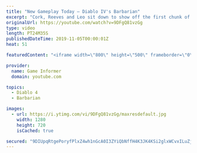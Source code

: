 ```yaml
---
title: "New Gameplay Today – Diablo IV's Barbarian"
excerpt: "Cork, Reeves and Leo sit down to show off the first chunk of Diablo IV gameplay we captured in our visit to Blizzard for Game Informer's latest cover story, ..."
originalUrl: https://youtube.com/watch?v=9DFgQ81vzGg
type: video
length: PT24M35S
publishedDateTime: 2019-11-05T00:00:01Z
heat: 51

featuredContent: "<iframe width=\"800\" height=\"500\" frameborder=\"0\" src=\"https://www.youtube.com/embed/9DFgQ81vzGg\" allow=\"accelerometer; autoplay; encrypted-media; gyroscope; picture-in-picture\" allowfullscreen></iframe>"

provider:
  name: Game Informer
  domain: youtube.com

topics:
  - Diablo 4
  - Barbarian

images:
  - url: https://i.ytimg.com/vi/9DFgQ81vzGg/maxresdefault.jpg
    width: 1280
    height: 720
    isCached: true

secured: "9DIUpqRtgePoryfPlxZ4wh1nGcA0I3ZYiQbNffH4K3JK4KSi2glxWCvxILuZj5xxokiCnkYK/pzsBSRzG0ktvZ/eFnj5pgHq5QBCHZBshK/Mg6VkrG6J0XDz+Bn7AgArriOF1Z6enUS+dDDNs5ZlmMABVU3wMBMps3G0ejlPV13QlW8A0Zyc2AlQS1MuHZ09FWsvSVjIwfUfH160+SVLOPPFQ/67kcdxLezJ37GM5UXJEwTNWCLzRNGU2wBId2weEuDpdtOnN25Rib04XvHId8IdH0LfteZ8sSFiRSQoogo39ZvfQ5RLm5Nd3jXP9xsyHFbup93Xb+z3UaRZy3Q+rlzqT+EUft1DacLtBA7iDqwptLs+Rx7o91Mx3dGfI/kOi7raxG8QOk/gPx4CZvy1iLKZmifkEXylQRtXF0V5zvEXGMLIDg1XU5un9Y9IOz2i;CEUlUb27HCZxpXQFyo50Cg=="
---
```


